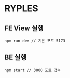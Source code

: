 RYPLES
============

FE View 실행
------------
```
npm run dev // 기본 포트 5173
```
BE 실행
------------
```
npm start // 3000 포트 접속
```

